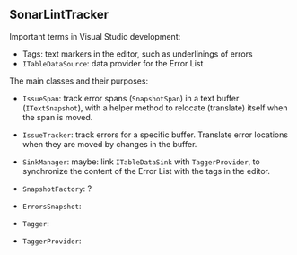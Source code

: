 ﻿SonarLintTracker
----------------

Important terms in Visual Studio development:

- Tags: text markers in the editor, such as underlinings of errors
- `ITableDataSource`: data provider for the Error List

The main classes and their purposes:

- `IssueSpan`: track error spans (`SnapshotSpan`) in a text buffer (`ITextSnapshot`),
  with a helper method to relocate (translate) itself when the span is moved.

- `IssueTracker`: track errors for a specific buffer. Translate error locations
  when they are moved by changes in the buffer.

- `SinkManager`: maybe: link `ITableDataSink` with `TaggerProvider`,
  to synchronize the content of the Error List with the tags in the editor.

- `SnapshotFactory`: ?

- `ErrorsSnapshot`:

- `Tagger`:

- `TaggerProvider`: